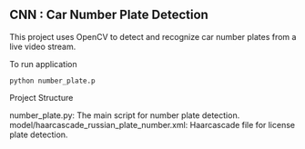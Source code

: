 ## CNN : Car Number Plate Detection

This project uses OpenCV to detect and recognize car number plates from a live video stream.

To run application

```
python number_plate.p
```

Project Structure

number_plate.py: The main script for number plate detection.
model/haarcascade_russian_plate_number.xml: Haarcascade file for license plate detection.
